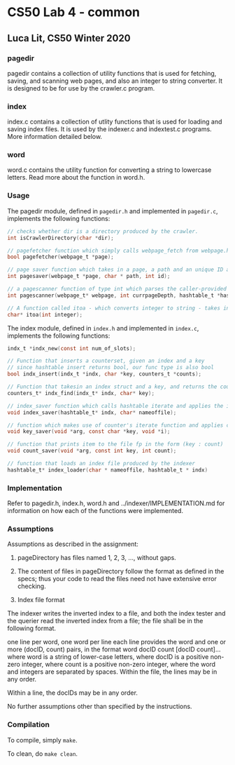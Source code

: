 # CS50 Lab 4 - common
## Luca Lit, CS50 Winter 2020

### pagedir

pagedir contains a collection of utility functions that is used for fetching, saving, and scanning web pages, and also an integer to string converter. It is designed to be for use by the crawler.c program. 

### index

index.c contains a collection of utlity functions that is used for loading and saving index files. It is used by the indexer.c and indextest.c programs. More information detailed below. 

### word 

word.c contains the utility function for converting a string to lowercase letters. Read more about the function in word.h. 

### Usage

The pagedir module, defined in `pagedir.h` and implemented in `pagedir.c`, implements the following functions: 

```c
// checks whether dir is a directory produced by the crawler.
int isCrawlerDirectory(char *dir);

// pagefetcher function which simply calls webpage_fetch from webpage.h, and returns a boolean to tell if fetch was successful
bool pagefetcher(webpage_t *page);

// page saver function which takes in a page, a path and an unique ID as parameters. 
int pagesaver(webpage_t *page, char * path, int id);

// a pagescanner function of type int which parses the caller-provided webpage to extract all its embedded URLs
int pagescanner(webpage_t* webpage, int currpageDepth, hashtable_t *hashtable, bag_t *bag);

// A function called itoa - which converts integer to string - takes in the integer as the parameter - used in my pagesaver function to create the file path 
char* itoa(int integer);
```

The index module, defined in `index.h` and implemented in `index.c`, implements the following functions: 

```c
indx_t *indx_new(const int num_of_slots);

// Function that inserts a counterset, given an index and a key
// since hashtable insert returns bool, our func type is also bool
bool indx_insert(indx_t *indx, char *key, counters_t *counts);

// Function that takesin an index struct and a key, and returns the counterset that hashtable_find() finds
counters_t* indx_find(indx_t* indx, char* key);

// index_saver function which calls hashtable iterate and applies the item_saver function 
void index_saver(hashtable_t* indx, char* nameoffile);

// function which makes use of counter's iterate function and applies count_saver
void key_saver(void *arg, const char *key, void *i);

// function that prints item to the file fp in the form (key : count)
void count_saver(void *arg, const int key, int count);

// function that loads an index file produced by the indexer
hashtable_t* index_loader(char * nameoffile, hashtable_t * indx)

```

### Implementation

Refer to pagedir.h, index.h, word.h and ../indexer/IMPLEMENTATION.md for information on how each of the functions were implemented.

### Assumptions

Assumptions as described in the assignment: 

1. pageDirectory has files named 1, 2, 3, …, without gaps.
2. The content of files in pageDirectory follow the format as defined in the specs; thus your code to read the files need not have extensive error checking.

3. Index file format

The indexer writes the inverted index to a file, and both the index tester and the querier read the inverted index from a file; the file shall be in the following format.

one line per word, one word per line
each line provides the word and one or more (docID, count) pairs, in the format
word docID count [docID count]…
where word is a string of lower-case letters,
where docID is a positive non-zero integer,
where count is a positive non-zero integer,
where the word and integers are separated by spaces.
Within the file, the lines may be in any order.

Within a line, the docIDs may be in any order.

No further assumptions other than specified by the instructions. 

### Compilation

To compile, simply `make`.

To clean, do `make clean`.

